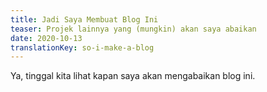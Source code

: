 ```yaml
---
title: Jadi Saya Membuat Blog Ini
teaser: Projek lainnya yang (mungkin) akan saya abaikan
date: 2020-10-13
translationKey: so-i-make-a-blog
---
```


Ya, tinggal kita lihat kapan saya akan mengabaikan blog ini.
